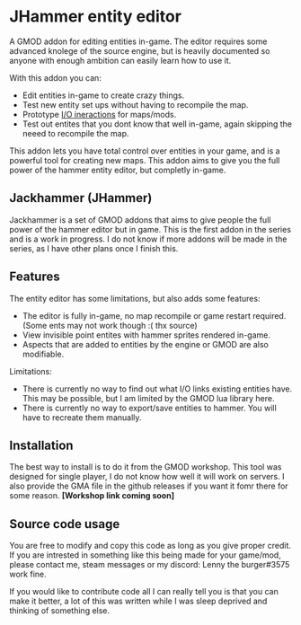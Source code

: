 # JHammer entity editor
A GMOD addon for editing entities in-game. The editor requires some advanced knolege of the source engine, but is heavily documented so anyone with enough ambition can easily learn how to use it.

With this addon you can:
- Edit entities in-game to create crazy things.
- Test new entity set ups without having to recompile the map.
- Prototype [I/O ineractions](https://developer.valvesoftware.com/wiki/Inputs_and_Outputs) for maps/mods.
- Test out entites that you dont know that well in-game, again skipping the neeed to recompile the map.

This addon lets you have total control over entities in your game, and is a powerful tool for creating new maps. This addon aims to give you the full power of the hammer entity editor, but completly in-game.

## Jackhammer (JHammer)

Jackhammer is a set of GMOD addons that aims to give people the full power of the hammer editor but in game. This is the first addon in the series and is a work in progress.
I do not know if more addons will be made in the series, as I have other plans once I finish this.

## Features

The entity editor has some limitations, but also adds some features:
- The editor is fully in-game, no map recompile or game restart required. (Some ents may not work though :( thx source)
- View invisible point entites with hammer sprites rendered in-game.
- Aspects that are added to entities by the engine or GMOD are also modifiable.

Limitations:
- There is currently no way to find out what I/O links existing entities have. This may be possible, but I am limited by the GMOD lua library here.
- There is currently no way to export/save entities to hammer. You will have to recreate them manually.

## Installation

The best way to install is to do it from the GMOD workshop. This tool was designed for single player, I do not know how well it will work on servers. I also provide the GMA file in the github releases if you want it fomr there for some reason. **[Workshop link coming soon]**

## Source code usage

You are free to modify and copy this code as long as you give proper credit. If you are intrested in something like this being made for your game/mod, please contact me, steam messages or my discord: Lenny the burger#3575 work fine.

If you would like to contribute code all I can really tell you is that you can make it better, a lot of this was written while I was sleep deprived and thinking of something else.